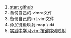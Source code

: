 1. [start github](https://www.jianshu.com/p/a44c7636164b)
2. 备份自己的.vimrc文件
3. 备份自己的init.vim文件
4. 添加键盘映射 map \ dd
5. [实践中学习vim-按键序列映射](https://blog.csdn.net/smstong/article/details/20475223)
